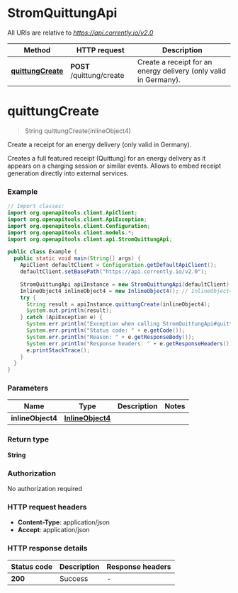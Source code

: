 # StromQuittungApi

All URIs are relative to *https://api.corrently.io/v2.0*

Method | HTTP request | Description
------------- | ------------- | -------------
[**quittungCreate**](StromQuittungApi.md#quittungCreate) | **POST** /quittung/create | Create a receipt for an energy delivery (only valid in Germany).


<a name="quittungCreate"></a>
# **quittungCreate**
> String quittungCreate(inlineObject4)

Create a receipt for an energy delivery (only valid in Germany).

Creates a full featured receipt (Quittung) for an energy delivery as it appears on a charging session or similar events. Allows to embed receipt generation directly into external services. 

### Example
```java
// Import classes:
import org.openapitools.client.ApiClient;
import org.openapitools.client.ApiException;
import org.openapitools.client.Configuration;
import org.openapitools.client.models.*;
import org.openapitools.client.api.StromQuittungApi;

public class Example {
  public static void main(String[] args) {
    ApiClient defaultClient = Configuration.getDefaultApiClient();
    defaultClient.setBasePath("https://api.corrently.io/v2.0");

    StromQuittungApi apiInstance = new StromQuittungApi(defaultClient);
    InlineObject4 inlineObject4 = new InlineObject4(); // InlineObject4 | 
    try {
      String result = apiInstance.quittungCreate(inlineObject4);
      System.out.println(result);
    } catch (ApiException e) {
      System.err.println("Exception when calling StromQuittungApi#quittungCreate");
      System.err.println("Status code: " + e.getCode());
      System.err.println("Reason: " + e.getResponseBody());
      System.err.println("Response headers: " + e.getResponseHeaders());
      e.printStackTrace();
    }
  }
}
```

### Parameters

Name | Type | Description  | Notes
------------- | ------------- | ------------- | -------------
 **inlineObject4** | [**InlineObject4**](InlineObject4.md)|  |

### Return type

**String**

### Authorization

No authorization required

### HTTP request headers

 - **Content-Type**: application/json
 - **Accept**: application/json

### HTTP response details
| Status code | Description | Response headers |
|-------------|-------------|------------------|
**200** | Success |  -  |

